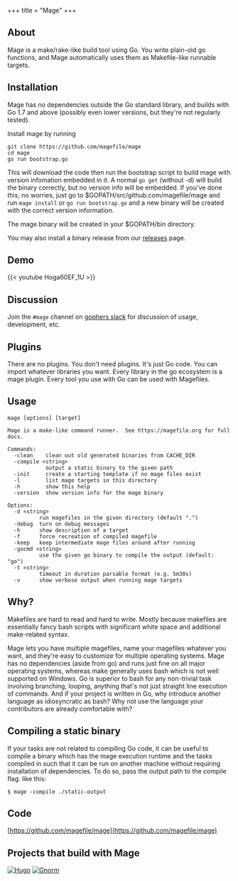 +++
title = "Mage"
+++

## About

Mage is a make/rake-like build tool using Go.  You write plain-old go functions,
and Mage automatically uses them as Makefile-like runnable targets.


## Installation

Mage has no dependencies outside the Go standard library, and builds with Go 1.7
and above (possibly even lower versions, but they're not regularly tested). 

Install mage by running 

```plain
git clone https://github.com/magefile/mage
cd mage
go run bootstrap.go
```

This will download the code then run the bootstrap script
to build mage with version infomation embedded in it.  A normal `go get`
(without -d) will build the binary correctly, but no version info will be
embedded.  If you've done this, no worries, just go to
$GOPATH/src/github.com/magefile/mage and run `mage install` or `go run
bootstrap.go` and a new binary will be created with the correct version
information.

The mage binary will be created in your $GOPATH/bin directory.

You may also install a binary release from our
[releases](https://github.com/magefile/mage/releases) page. 

## Demo

{{< youtube Hoga60EF_1U >}}

## Discussion

Join the `#mage` channel on [gophers slack](https://gophers.slack.com/messages/general/) for discussion of usage, development, etc.


## Plugins

There are no plugins.  You don't need plugins.  It's just Go code.  You can
import whatever libraries you want.  Every library in the go ecosystem is a mage
plugin.  Every tool you use with Go can be used with Magefiles.

## Usage
```plain
mage [options] [target]

Mage is a make-like command runner.  See https://magefile.org for full docs.

Commands:
  -clean    clean out old generated binaries from CACHE_DIR
  -compile <string>
            output a static binary to the given path
  -init     create a starting template if no mage files exist
  -l        list mage targets in this directory
  -h        show this help
  -version  show version info for the mage binary

Options:
  -d <string> 
          run magefiles in the given directory (default ".")
  -debug  turn on debug messages
  -h      show description of a target
  -f      force recreation of compiled magefile
  -keep   keep intermediate mage files around after running
  -gocmd <string>
          use the given go binary to compile the output (default: "go")
  -t <string>
          timeout in duration parsable format (e.g. 5m30s)
  -v      show verbose output when running mage targets
```

## Why?

Makefiles are hard to read and hard to write.  Mostly because makefiles are essentially fancy bash
scripts with significant white space and additional make-related syntax.

Mage lets you have multiple magefiles, name your magefiles whatever you want, and they're easy to
customize for multiple operating systems.  Mage has no dependencies (aside from go) and runs just
fine on all major operating systems, whereas make generally uses bash which is not well supported on
Windows.  Go is superior to bash for any non-trivial task involving branching, looping, anything
that's not just straight line execution of commands.  And if your project is written in Go, why
introduce another language as idiosyncratic as bash?  Why not use the language your contributors are
already comfortable with?

## Compiling a static binary

If your tasks are not related to compiling Go code, it can be useful to compile a binary which has
the mage execution runtime and the tasks compiled in such that it can be run on another machine
without requiring installation of dependencies. To do so, pass the output path to the compile flag.
like this:

```plain
$ mage -compile ./static-output
```

## Code

[https://github.com/magefile/mage](https://github.com/magefile/mage)

## Projects that build with Mage

[![Hugo](/images/hugo.png)](https://github.com/gohugoio/hugo) [![Gnorm](/images/gnorm.png)](https://github.com/gnormal/gnorm)
